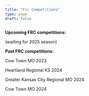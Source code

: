```yaml
---
title: "Frc Competitions"
type: page
draft: false
---
```

**Upcoming FRC competitions:** 

(waiting for 2025 season)

**Past FRC competitions:**

Cow Town MO 2023

Heartland Regional KS 2024

Greater Kansas City Regional MO 2024

Cow Town MO 2024
